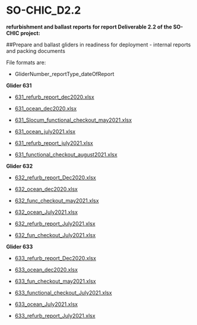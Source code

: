 # SO-CHIC_D2.2
**refurbishment and ballast reports for report Deliverable 2.2 of the SO-CHIC project:** 

##Prepare and ballast gliders in readiness for deployment - internal reports and packing documents

File formats are:
  - GliderNumber_reportType_dateOfReport

**Glider 631**

- [631_refurb_report_dec2020.xlsx](https://github.com/polychromatics/SO-CHIC_D2.2/files/8024321/631_refurb_report_dec2020.xlsx)

- [631_ocean_dec2020.xlsx](https://github.com/polychromatics/SO-CHIC_D2.2/files/8024322/631_OCEAN_18122020.xlsx)

- [631_Slocum_functional_checkout_may2021.xlsx](https://github.com/polychromatics/SO-CHIC_D2.2/files/8024339/631_Slocum_functional_checkout_20210509.xlsx)

- [631_ocean_july2021.xlsx](https://github.com/polychromatics/SO-CHIC_D2.2/files/8024356/631_OCEAN_20072021.xlsx)

- [631_refurb_report_july2021.xlsx](https://github.com/polychromatics/SO-CHIC_D2.2/files/8024357/631_refurb_report_jul2021.xlsx)

- [631_functional_checkout_august2021.xlsx](https://github.com/polychromatics/SO-CHIC_D2.2/files/8024358/631_functional_checkout_AUG2021.xlsx)


**Glider 632**

- [632_refurb_report_Dec2020.xlsx](https://github.com/polychromatics/SO-CHIC_D2.2/files/8024441/632_refurb_report_Dec2020.xlsx)

- [632_ocean_dec2020.xlsx](https://github.com/polychromatics/SO-CHIC_D2.2/files/8024442/632_OCEAN_22122020.xlsx)

- [632_func_checkout_may2021.xlsx](https://github.com/polychromatics/SO-CHIC_D2.2/files/8024458/632_func_checkout_Oban_09052021.xlsx)

- [632_ocean_July2021.xlsx](https://github.com/polychromatics/SO-CHIC_D2.2/files/8024452/632_OCEAN_July2021.xlsx)

- [632_refurb_report_July2021.xlsx](https://github.com/polychromatics/SO-CHIC_D2.2/files/8024453/632_refurb_report_July2021.xlsx)

- [632_fun_checkout_July2021.xlsx](https://github.com/polychromatics/SO-CHIC_D2.2/files/8024454/632_fun_checkout_July2021.xlsx)

**Glider 633**
- [633_refurb_report_Dec2020.xlsx](https://github.com/polychromatics/SO-CHIC_D2.2/files/8024484/633_refurb_report_Dec2020.xlsx)

- [633_ocean_dec2020.xlsx](https://github.com/polychromatics/SO-CHIC_D2.2/files/8024485/633_OCEAN_16122020.xlsx)

- [633_fun_checkout_may2021.xlsx](https://github.com/polychromatics/SO-CHIC_D2.2/files/8024490/633_oban_fun_checkout_08052021.xlsx)

- [633_functional_checkout_July2021.xlsx](https://github.com/polychromatics/SO-CHIC_D2.2/files/8024491/210715_633_functional_checkout_v1.1.xlsx)

- [633_ocean_July2021.xlsx](https://github.com/polychromatics/SO-CHIC_D2.2/files/8024492/SlocumTS_633_July2021_TankToWeddell_NOC_v2.0.xlsx)

- [633_refurb_report_July2021.xlsx](https://github.com/polychromatics/SO-CHIC_D2.2/files/8024494/633_refurb_report_July2021.xlsx)




